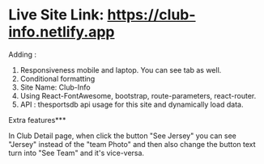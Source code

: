# Live Site Link: https://club-info.netlify.app

Adding :
1. Responsiveness mobile and laptop. You can see tab as well.
2. Conditional formatting
3. Site Name: Club-Info
4. Using React-FontAwesome, bootstrap, route-parameters, react-router.
5. API : thesportsdb api usage for this site and dynamically load data. 

Extra features***

In Club Detail page, 
when click the button "See Jersey" you can see "Jersey" instead of the "team Photo"
and then also change the button text turn into "See Team" and it's vice-versa.

